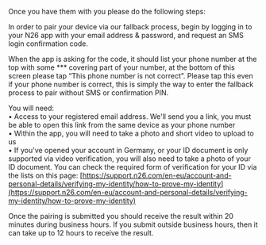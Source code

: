 Once you have them with you please do the following steps:  
  
In order to pair your device via our fallback process, begin by logging in to your N26 app with your email address & password, and request an SMS login confirmation code.  
  
When the app is asking for the code, it should list your phone number at the top with some *** covering part of your number, at the bottom of this screen please tap “This phone number is not correct”. Please tap this even if your phone number is correct, this is simply the way to enter the fallback process to pair without SMS or confirmation PIN.  
  
You will need:  
• Access to your registered email address. We'll send you a link, you must be able to open this link from the same device as your phone number  
• Within the app, you will need to take a photo and short video to upload to us  
• If you've opened your account in Germany, or your ID document is only supported via video verification, you will also need to take a photo of your ID document. You can check the required form of verification for your ID via the lists on this page: [https://support.n26.com/en-eu/account-and-personal-details/verifying-my-identity/how-to-prove-my-identity](https://support.n26.com/en-eu/account-and-personal-details/verifying-my-identity/how-to-prove-my-identity)  
  
Once the pairing is submitted you should receive the result within 20 minutes during business hours. If you submit outside business hours, then it can take up to 12 hours to receive the result.
